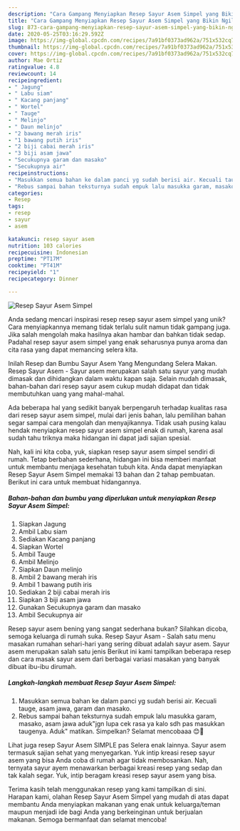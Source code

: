 ```yaml
---
description: "Cara Gampang Menyiapkan Resep Sayur Asem Simpel yang Bikin Ngiler"
title: "Cara Gampang Menyiapkan Resep Sayur Asem Simpel yang Bikin Ngiler"
slug: 873-cara-gampang-menyiapkan-resep-sayur-asem-simpel-yang-bikin-ngiler
date: 2020-05-25T03:16:29.592Z
image: https://img-global.cpcdn.com/recipes/7a91bf0373ad962a/751x532cq70/resep-sayur-asem-simpel-foto-resep-utama.jpg
thumbnail: https://img-global.cpcdn.com/recipes/7a91bf0373ad962a/751x532cq70/resep-sayur-asem-simpel-foto-resep-utama.jpg
cover: https://img-global.cpcdn.com/recipes/7a91bf0373ad962a/751x532cq70/resep-sayur-asem-simpel-foto-resep-utama.jpg
author: Mae Ortiz
ratingvalue: 4.8
reviewcount: 14
recipeingredient:
- " Jagung"
- " Labu siam"
- " Kacang panjang"
- " Wortel"
- " Tauge"
- " Melinjo"
- " Daun melinjo"
- "2 bawang merah iris"
- "1 bawang putih iris"
- "2 biji cabai merah iris"
- "3 biji asam jawa"
- "Secukupnya garam dan masako"
- "Secukupnya air"
recipeinstructions:
- "Masukkan semua bahan ke dalam panci yg sudah berisi air. Kecuali tauge, asam jawa, garam dan masako."
- "Rebus sampai bahan teksturnya sudah empuk lalu masukka garam, masako, asam jawa aduk&#34;jgn lupa cek rasa ya kalo sdh pas masukkan taugenya. Aduk&#34; matikan. Simpelkan? Selamat mencobaaa 😊🌻"
categories:
- Resep
tags:
- resep
- sayur
- asem

katakunci: resep sayur asem 
nutrition: 103 calories
recipecuisine: Indonesian
preptime: "PT17M"
cooktime: "PT41M"
recipeyield: "1"
recipecategory: Dinner

---
```



![Resep Sayur Asem Simpel](https://img-global.cpcdn.com/recipes/7a91bf0373ad962a/751x532cq70/resep-sayur-asem-simpel-foto-resep-utama.jpg)

Anda sedang mencari inspirasi resep resep sayur asem simpel yang unik? Cara menyiapkannya memang tidak terlalu sulit namun tidak gampang juga. Jika salah mengolah maka hasilnya akan hambar dan bahkan tidak sedap. Padahal resep sayur asem simpel yang enak seharusnya punya aroma dan cita rasa yang dapat memancing selera kita.

Inilah Resep dan Bumbu Sayur Asem Yang Mengundang Selera Makan. Resep Sayur Asem - Sayur asem merupakan salah satu sayur yang mudah dimasak dan dihidangkan dalam waktu kapan saja. Selain mudah dimasak, bahan-bahan dari resep sayur asem cukup mudah didapat dan tidak membutuhkan uang yang mahal-mahal.

Ada beberapa hal yang sedikit banyak berpengaruh terhadap kualitas rasa dari resep sayur asem simpel, mulai dari jenis bahan, lalu pemilihan bahan segar sampai cara mengolah dan menyajikannya. Tidak usah pusing kalau hendak menyiapkan resep sayur asem simpel enak di rumah, karena asal sudah tahu triknya maka hidangan ini dapat jadi sajian spesial.


Nah, kali ini kita coba, yuk, siapkan resep sayur asem simpel sendiri di rumah. Tetap berbahan sederhana, hidangan ini bisa memberi manfaat untuk membantu menjaga kesehatan tubuh kita. Anda dapat menyiapkan Resep Sayur Asem Simpel memakai 13 bahan dan 2 tahap pembuatan. Berikut ini cara untuk membuat hidangannya.

<!--inarticleads1-->

##### Bahan-bahan dan bumbu yang diperlukan untuk menyiapkan Resep Sayur Asem Simpel:

1. Siapkan  Jagung
1. Ambil  Labu siam
1. Sediakan  Kacang panjang
1. Siapkan  Wortel
1. Ambil  Tauge
1. Ambil  Melinjo
1. Siapkan  Daun melinjo
1. Ambil 2 bawang merah iris
1. Ambil 1 bawang putih iris
1. Sediakan 2 biji cabai merah iris
1. Siapkan 3 biji asam jawa
1. Gunakan Secukupnya garam dan masako
1. Ambil Secukupnya air


Resep sayur asem bening yang sangat sederhana bukan? Silahkan dicoba, semoga keluarga di rumah suka. Resep Sayur Asam - Salah satu menu masakan rumahan sehari-hari yang sering dibuat adalah sayur asem. Sayur asem merupakan salah satu jenis Berikut ini kami tampilkan beberapa resep dan cara masak sayur asem dari berbagai variasi masakan yang banyak dibuat ibu-ibu dirumah. 

<!--inarticleads2-->

##### Langkah-langkah membuat Resep Sayur Asem Simpel:

1. Masukkan semua bahan ke dalam panci yg sudah berisi air. Kecuali tauge, asam jawa, garam dan masako.
1. Rebus sampai bahan teksturnya sudah empuk lalu masukka garam, masako, asam jawa aduk&#34;jgn lupa cek rasa ya kalo sdh pas masukkan taugenya. Aduk&#34; matikan. Simpelkan? Selamat mencobaaa 😊🌻


Lihat juga resep Sayur Asem SIMPLE pas Selera enak lainnya. Sayur asem termasuk sajian sehat yang menyegarkan. Yuk intip kreasi resep sayur asem yang bisa Anda coba di rumah agar tidak membosankan. Nah, ternyata sayur ayem menawarkan berbagai kreasi resep yang sedap dan tak kalah segar. Yuk, intip beragam kreasi resep sayur asem yang bisa. 

Terima kasih telah menggunakan resep yang kami tampilkan di sini. Harapan kami, olahan Resep Sayur Asem Simpel yang mudah di atas dapat membantu Anda menyiapkan makanan yang enak untuk keluarga/teman maupun menjadi ide bagi Anda yang berkeinginan untuk berjualan makanan. Semoga bermanfaat dan selamat mencoba!
